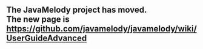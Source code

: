 ## The JavaMelody project has moved. <br /> The new page is https://github.com/javamelody/javamelody/wiki/UserGuideAdvanced ##